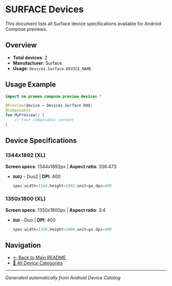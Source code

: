 # SURFACE Devices

This document lists all Surface device specifications available for Android Compose previews.

## Overview

- **Total devices**: 2
- **Manufacturer**: Surface
- **Usage**: `Devices.Surface.DEVICE_NAME`

## Usage Example

```kotlin
import se.premex.compose.preview.devices.*

@Preview(device = Devices.Surface.DUO)
@Composable
fun MyPreview() {
    // Your composable content
}
```

## Device Specifications

### 1344x1892 (XL)

**Screen specs**: 1344x1892px | **Aspect ratio**: 336:473

- **`DUO2`** - Duo2 | **DPI**: 400
  ```kotlin
  spec:width=1344,height=1892,unit=px,dpi=400
  ```

### 1350x1800 (XL)

**Screen specs**: 1350x1800px | **Aspect ratio**: 3:4

- **`DUO`** - Duo | **DPI**: 400
  ```kotlin
  spec:width=1350,height=1800,unit=px,dpi=400
  ```

## Navigation

- [← Back to Main README](../../README.md)
- [📱 All Device Categories](../README.md)

---
*Generated automatically from Android Device Catalog*
